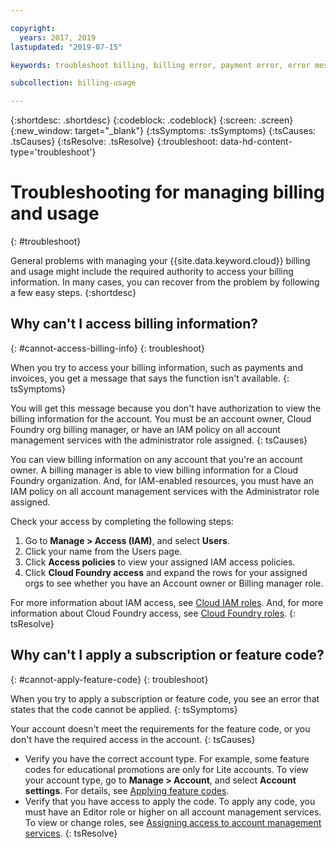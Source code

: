 ```yaml
---

copyright:
  years: 2017, 2019
lastupdated: "2019-07-15"

keywords: troubleshoot billing, billing error, payment error, error message, feature code, subscription code

subcollection: billing-usage

---
```


{:shortdesc: .shortdesc}
{:codeblock: .codeblock}
{:screen: .screen}
{:new_window: target="_blank"}
{:tsSymptoms: .tsSymptoms}
{:tsCauses: .tsCauses}
{:tsResolve: .tsResolve}
{:troubleshoot: data-hd-content-type='troubleshoot'}


# Troubleshooting for managing billing and usage
{: #troubleshoot}

General problems with managing your {{site.data.keyword.cloud}} billing and usage might include the required authority to access your billing information. In many cases, you can recover from the problem by following a few easy steps.
{:shortdesc}


## Why can't I access billing information?
{: #cannot-access-billing-info}
{: troubleshoot}

When you try to access your billing information, such as payments and invoices, you get a message that says the function isn't available.
{: tsSymptoms}

You will get this message because you don't have authorization to view the billing information for the account. You must be an account owner, Cloud Foundry org billing manager, or have an IAM policy on all account management services with the administrator role assigned.
{: tsCauses}

You can view billing information on any account that you're an account owner. A billing manager is able to view billing information for a Cloud Foundry organization. And, for IAM-enabled resources, you must have an IAM policy on all account management services with the Administrator role assigned.

Check your access by completing the following steps:

  1. Go to **Manage > Access (IAM)**, and select **Users**.
  2. Click your name from the Users page.
  3. Click **Access policies** to view your assigned IAM access policies.
  4. Click **Cloud Foundry access** and expand the rows for your assigned orgs to see whether you have an Account owner or Billing manager role.

For more information about IAM access, see [Cloud IAM roles](/docs/iam?topic=iam-userroles). And, for more information about Cloud Foundry access, see [Cloud Foundry roles](/docs/iam?topic=iam-cfaccess).
{: tsResolve}


## Why can't I apply a subscription or feature code?
{: #cannot-apply-feature-code}
{: troubleshoot}

When you try to apply a subscription or feature code, you see an error that states that the code cannot be applied.
{: tsSymptoms}

Your account doesn't meet the requirements for the feature code, or you don't have the required access in the account.
{: tsCauses}

- Verify you have the correct account type. For example, some feature codes for educational promotions are only for Lite accounts. To view your account type, go to **Manage > Account**, and select **Account settings**. For details, see [Applying feature codes](/docs/account?topic=account-codes).
- Verify that you have access to apply the code. To apply any code, you must have an Editor role or higher on all account management services. To view or change roles, see [Assigning access to account management services](/docs/iam?topic=iam-account-services).
{: tsResolve}
